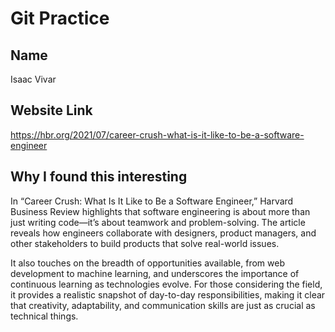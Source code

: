 Git Practice 
===

Name
---
Isaac Vivar

Website Link
---
https://hbr.org/2021/07/career-crush-what-is-it-like-to-be-a-software-engineer

Why I found this interesting
---
In “Career Crush: What Is It Like to Be a Software Engineer,” Harvard Business Review highlights that software engineering is about more than just writing code—it’s about teamwork and problem-solving. The article reveals how engineers collaborate with designers, product managers, and other stakeholders to build products that solve real-world issues.

It also touches on the breadth of opportunities available, from web development to machine learning, and underscores the importance of continuous learning as technologies evolve. For those considering the field, it provides a realistic snapshot of day-to-day responsibilities, making it clear that creativity, adaptability, and communication skills are just as crucial as technical things.